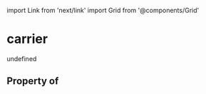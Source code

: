 import Link from 'next/link'
import Grid from '@components/Grid'

# carrier

undefined

## Property of



